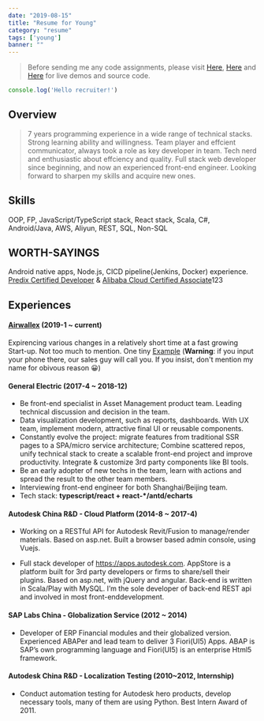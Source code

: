 ```yaml
---
date: "2019-08-15"
title: "Resume for Young"
category: "resume"
tags: ['young']
banner: ""
---
```


> Before sending me any code assignments, please visit [Here](https://blog.xiuz.hu/categories/code), [Here](https://blog.xiuz.hu/demo) and [Here](https://github.com/noru) for live demos and source code.

```javascript
console.log('Hello recruiter!')
```

## Overview

> 7 years programming experience in a wide range of technical stacks.
> Strong learning ability and willingness.
> Team player and effcient communicator, always took a role as key developer in team. 
> Tech nerd and enthusiastic about effciency and quality. 
> Full stack web developer since beginning, and now an experienced front-end engineer.
> Looking forward to sharpen my skills and acquire new ones.


## Skills

OOP, FP, JavaScript/TypeScript stack, React stack, Scala, C#, Android/Java, AWS, Aliyun, REST, SQL, Non-SQL

## WORTH-SAYINGS

Android native apps, Node.js, CICD pipeline(Jenkins, Docker) experience. [Predix Certified Developer](/assets/docs/predix_cert.png) & [Alibaba Cloud Certified Associate](/assets/docs/cert_aliyun.png)123

## Experiences

#### [Airwallex](https://www.airwallex.com) (2019-1 ~ current)

Expirencing various changes in a relatively short time at a fast growing Start-up. Not too much to mention. One tiny [Example](https://channel.airwallex.com/m) (__Warning__: if you input your phone there, our sales guy will call you. If you insist, don't mention my name for obivous reason 😀)


#### General Electric (2017-4 ~ 2018-12)

 - Be front-end specialist in Asset Management product team. Leading technical discussion and decision in the team.
 - Data visualization development, such as reports, dashboards. With UX team, implement modern, attractive final UI or reusable components.
 - Constantly evolve the project: migrate features from traditional SSR pages to a SPA/micro service architecture; Combine scattered repos, unify technical stack to create a scalable front-end project and improve productivity. Integrate & customize 3rd party components like BI tools.
 - Be an early adopter of new techs in the team, learn with actions and spread the result to the other team members.
 - Interviewing front-end engineer for both Shanghai/Beijing team.
 - Tech stack: __typescript/react + react-*/antd/echarts__

#### Autodesk China R&D - Cloud Platform (2014-8 ~ 2017-4)

 - Working on a RESTful API for Autodesk Revit/Fusion to manage/render materials. Based on asp.net. Built a browser based admin console, using Vuejs.

 - Full stack developer of https://apps.autodesk.com. AppStore is a platform built for 3rd party developers or firms to share/sell their plugins. Based on asp.net, with jQuery and angular. Back-end is written in Scala/Play with MySQL. I’m the sole developer of back-end REST api and involved in most front-enddevelopment.

#### SAP Labs China - Globalization Service (2012 ~ 2014)

- Developer of ERP Financial modules and their globalized version. Experienced ABAPer and lead team to deliver 3 Fiori(UI5) Apps. ABAP is SAP’s own programming language and Fiori(UI5) is an enterprise Html5 framework.

#### Autodesk China R&D - Localization Testing (2010~2012, Internship)

- Conduct automation testing for Autodesk hero products, develop necessary tools, many of them are using Python. Best Intern Award of 2011.

